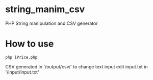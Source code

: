 # string_manim_csv
PHP String manipulation and CSV generator

# How to use

```
php iPrice.php
```

CSV generated in '/output/csv/'
to change text input edit input.txt in '/input/input.txt'
